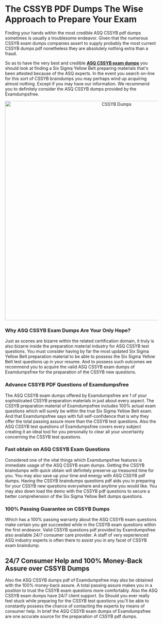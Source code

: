 <h1>The CSSYB PDF Dumps The Wise Approach to Prepare Your Exam</h1><p>Finding your hands within the most credible ASQ CSSYB pdf dumps sometimes is usually a troublesome endeavor. Given that the numerous CSSYB exam dumps companies assert to supply probably the most current CSSYB dumps pdf nonetheless they are absolutely nothing extra than a fraud.</p><p>So as to have the very best and credible <strong><a href="https://examdumpsfree.com/CSSYB-exam-dumps">ASQ CSSYB exam dumps</a></strong> you should look at finding a Six Sigma Yellow Belt preparing materials that's been attested because of the ASQ experts. In the event you search on-line for this sort of CSSYB braindumps you may perhaps wind up acquiring almost nothing. Except if you may have our information. We recommend you to definitely consider the ASQ CSSYB dumps provided by the Examdumpsfree.</p><p style="text-align: center;"><a href="https://examdumpsfree.com/CSSYB-exam-dumps"><img src="https://i.ibb.co/yV3fvNg/Exam-Dumps-Free.png" alt="CSSYB Dumps" width="720" /></a></p><h3>Why ASQ CSSYB Exam Dumps Are Your Only Hope?</h3><p>Just as scenes are bizarre within the related certification domain, it truly is also bizarre inside the preparation material industry for ASQ CSSYB test questions. You must consider having by far the most updated Six Sigma Yellow Belt preparation material to be able to possess the Six Sigma Yellow Belt test questions up in your resume. And to possess such outcomes we recommend you to acquire the valid ASQ CSSYB exam dumps of Examdumpsfree for the preparation of the CSSYB new questions.</p><h3><strong>Advance CSSYB PDF Questions of Examdumpsfree</strong></h3><p>The ASQ CSSYB exam dumps offered by Examdumpsfree are 1 of your sophisticated CSSYB preparation materials in just about every aspect. The CSSYB preparation material of Examdumpsfree includes 100% actual exam questions which will surely be within the true Six Sigma Yellow Belt exam. And that Examdumpsfree says with full self-confidence that is why they offer the total passing assure more than the CSSYB test questions. Also the ASQ CSSYB test questions of Examdumpsfree covers every subject creating it an ideal tool for you personally to clear all your uncertainty concerning the CSSYB test questions.</p><h3><strong>Fast obtain on ASQ CSSYB Exam Questions</strong></h3><p>Considered one of the vital things which Examdumpsfree features is immediate usage of the ASQ CSSYB exam dumps. Getting the CSSYB braindumps with quick obtain will definitely preserve up treasured time for you. You may also save up your time and energy with ASQ CSSYB pdf dumps. Having the CSSYB braindumps questions pdf aids you in preparing for your CSSYB new questions everywhere and anytime you would like. You may also down load the demo with the CSSYB pdf questions to secure a better comprehension of the Six Sigma Yellow Belt dumps questions.</p><h3><strong>100% Passing Guarantee on CSSYB Dumps</strong></h3><p>Which has a 100% passing warranty about the ASQ CSSYB exam questions make certain you get succeeded while in the CSSYB exam questions within the first endeavor. Valid CSSYB questions pdf provided by Examdumpsfree also available 24/7 consumer care provider. A staff of very experienced ASQ industry experts is often there to assist you in any facet of CSSYB exam braindump.</p><h2><strong>24/7 Consumer Help and 100% Money-Back Assure over CSSYB Dumps</strong></h2><p>Also the ASQ CSSYB dumps pdf of Examdumpsfree may also be obtained with the 100% money-back assure. A total passing assure makes you in a position to trust the CSSYB exam questions more comfortably. Also the ASQ CSSYB exam dumps have 24/7 client support. So Should you ever really feel stuck while preparing for the CSSYB test questions you'll be able to constantly possess the chance of contacting the experts by means of consumer help. In brief the ASQ CSSYB exam dumps of Examdumpsfree are one accurate source for the preparation of CSSYB pdf dumps.</p><h3>&nbsp;</h3><h3>&nbsp;</h3>
